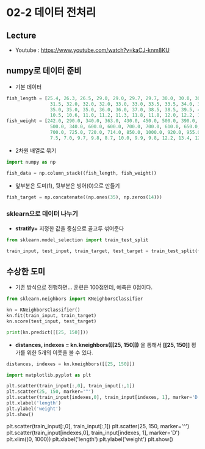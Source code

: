# 02-2 데이터 전처리


## Lecture
- Youtube : https://www.youtube.com/watch?v=kaCJ-knm8KU

## numpy로 데이터 준비

- 기본 데이터
```python
fish_length = [25.4, 26.3, 26.5, 29.0, 29.0, 29.7, 29.7, 30.0, 30.0, 30.7, 31.0, 31.0, 
                31.5, 32.0, 32.0, 32.0, 33.0, 33.0, 33.5, 33.5, 34.0, 34.0, 34.5, 35.0, 
                35.0, 35.0, 35.0, 36.0, 36.0, 37.0, 38.5, 38.5, 39.5, 41.0, 41.0, 9.8, 
                10.5, 10.6, 11.0, 11.2, 11.3, 11.8, 11.8, 12.0, 12.2, 12.4, 13.0, 14.3, 15.0]
fish_weight = [242.0, 290.0, 340.0, 363.0, 430.0, 450.0, 500.0, 390.0, 450.0, 500.0, 475.0, 500.0, 
                500.0, 340.0, 600.0, 600.0, 700.0, 700.0, 610.0, 650.0, 575.0, 685.0, 620.0, 680.0, 
                700.0, 725.0, 720.0, 714.0, 850.0, 1000.0, 920.0, 955.0, 925.0, 975.0, 950.0, 6.7, 
                7.5, 7.0, 9.7, 9.8, 8.7, 10.0, 9.9, 9.8, 12.2, 13.4, 12.2, 19.7, 19.9]
```

- 2차원 배열로 묶기
```python
import numpy as np

fish_data = np.column_stack((fish_length, fish_weight))
```

- 앞부분은 도미(1), 뒷부분은 빙어(0)으로 만들기
```python
fish_target = np.concatenate((np.ones(35), np.zeros(14)))
```

### sklearn으로 데이터 나누기

- **stratify=** 지정한 값을 중심으로 골고루 섞어준다
```python
from sklearn.model_selection import train_test_split

train_input, test_input, train_target, test_target = train_test_split(fish_data, fish_target, stratify=fish_target, random_state=42)
```


## 수상한 도미

- 기존 방식으로 진행하면... 훈련은 100점인데, 예측은 0점이다.
```python
from sklearn.neighbors import KNeighborsClassifier

kn = KNeighborsClassifier()
kn.fit(train_input, train_target)
kn.score(test_input, test_target)

print(kn.predict([[25, 150]]))
```

- **distances, indexes = kn.kneighbors([[25, 150]])** 을 통해서 **[[25, 150]]** 평가를 위한 5개의 이웃을 볼 수 있다.
```python
distances, indexes = kn.kneighbors([[25, 150]])

import matplotlib.pyplot as plt

plt.scatter(train_input[:,0], train_input[:,1])
plt.scatter(25, 150, marker='^')
plt.scatter(train_input[indexes,0], train_input[indexes, 1], marker='D')
plt.xlabel('length')
plt.ylabel('weight')
plt.show()
```


plt.scatter(train_input[:,0], train_input[:,1])
plt.scatter(25, 150, marker='^')
plt.scatter(train_input[indexes,0], train_input[indexes, 1], marker='D')
plt.xlim((0, 1000))
plt.xlabel('length')
plt.ylabel('weight')
plt.show()

